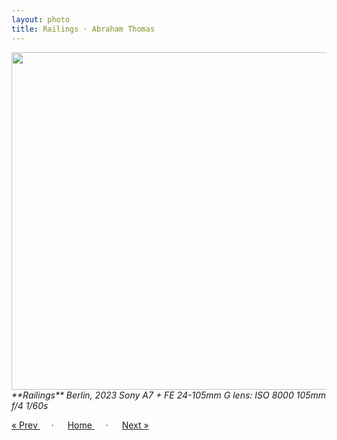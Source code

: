 ```yaml
---
layout: photo
title: Railings · Abraham Thomas
---
```


<img src="/assets/photos/Railings.jpg" width="540px" class="photo">

<i>
**Railings**  
Berlin, 2023  
Sony A7 + FE 24-105mm G lens: ISO 8000 105mm f/4 1/60s
</i>

<a href="/gallery/cyclist"> &laquo; Prev </a> &emsp; · &emsp; 
<a href="/gallery"> Home </a> &emsp; · &emsp; 
<a href="/gallery/airpods"> Next &raquo; </a>
